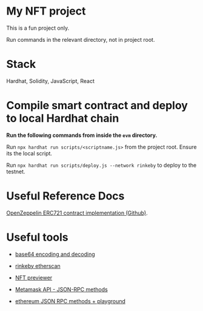 # My NFT project

This is a fun project only.

Run commands in the relevant directory, not in project root.

# Stack

Hardhat, Solidity, JavaScript, React

# Compile smart contract and deploy to local Hardhat chain

**Run the following commands from inside the `evm` directory.**

Run `npx hardhat run scripts/<scriptname.js>` from the project root. Ensure its the local script.

Run `npx hardhat run scripts/deploy.js --network rinkeby` to deploy to the testnet.

# Useful Reference Docs

[OpenZeppelin ERC721 contract implementation (Github)](https://github.com/OpenZeppelin/openzeppelin-contracts/blob/master/contracts/token/ERC721/ERC721.sol).

# Useful tools

- [base64 encoding and decoding](https://www.utilities-online.info/base64)

- [rinkeby etherscan](https://rinkeby.etherscan.io/)

- [NFT previewer](https://nftpreview.0xdev.codes/)

- [Metamask API - JSON-RPC methods](https://docs.metamask.io/guide/rpc-api.html#ethereum-json-rpc-methods)

- [ethereum JSON RPC methods + playground](https://playground.open-rpc.org/?schemaUrl=https://raw.githubusercontent.com/ethereum/eth1.0-apis/assembled-spec/openrpc.json&uiSchema%5BappBar%5D%5Bui:splitView%5D=true&uiSchema%5BappBar%5D%5Bui:input%5D=false&uiSchema%5BappBar%5D%5Bui:examplesDropdown%5D=false)
